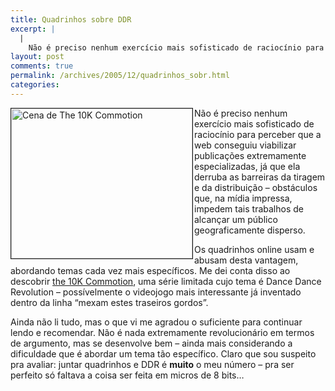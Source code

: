```yaml
---
title: Quadrinhos sobre DDR
excerpt: |
  |
    Não é preciso nenhum exercício mais sofisticado de raciocínio para perceber que a web conseguiu viabilizar publicações extremamente especializadas, já que ela derruba as barreiras da tiragem e da distribuição - obstáculos que, na mídia impressa, impedem tais trabalhos de...
layout: post
comments: true
permalink: /archives/2005/12/quadrinhos_sobr.html
categories:
---
```

<img title="Cena de The 10K Commotion" src="//chester.me/archives/img/10k.jpg" width="290" height="240" border="1" align="left" style="margin-right:2px" />Não é preciso nenhum exercício mais sofisticado de raciocínio para perceber que a web conseguiu viabilizar publicações extremamente especializadas, já que ela derruba as barreiras da tiragem e da distribuição &#8211; obstáculos que, na mídia impressa, impedem tais trabalhos de alcançar um público geograficamente disperso.

Os quadrinhos online usam e abusam desta vantagem, abordando temas cada vez mais específicos. Me dei conta disso ao descobrir [the 10K Commotion][1], uma série limitada cujo tema é Dance Dance Revolution &#8211; possívelmente o videojogo mais interessante já inventado dentro da linha &#8220;mexam estes traseiros gordos&#8221;.

Ainda não li tudo, mas o que vi me agradou o suficiente para continuar lendo e recomendar. Não é nada extremamente revolucionário em termos de argumento, mas se desenvolve bem &#8211; ainda mais considerando a dificuldade que é abordar um tema tão específico. Claro que sou suspeito pra avaliar: juntar quadrinhos e DDR é **muito** o meu número &#8211; pra ser perfeito só faltava a coisa ser feita em micros de 8 bits&#8230;

 [1]: http://10kcommotion.com/

